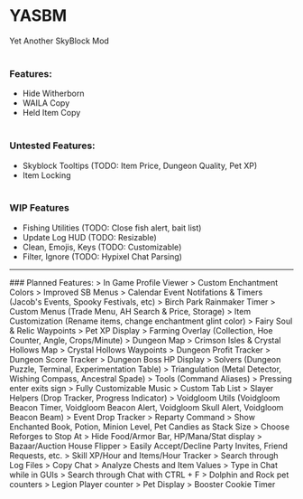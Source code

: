 # YASBM
Yet Another SkyBlock Mod
<br/><br/>
### Features:
- Hide Witherborn
- WAILA Copy
- Held Item Copy
<br/><br/>
### Untested Features:
- Skyblock Tooltips (TODO: Item Price, Dungeon Quality, Pet XP)
- Item Locking
<br/><br/>
### WIP Features
- Fishing Utilities (TODO: Close fish alert, bait list)
- Update Log HUD (TODO: Resizable)
- Clean, Emojis, Keys (TODO: Customizable)
- Filter, Ignore (TODO: Hypixel Chat Parsing)
<hr>
### Planned Features:
> In Game Profile Viewer  
> Custom Enchantment Colors  
> Improved SB Menus  
> Calendar Event Notifations & Timers (Jacob's Events, Spooky Festivals, etc)  
> Birch Park Rainmaker Timer
> Custom Menus (Trade Menu, AH Search & Price, Storage)
> Item Customization (Rename items, change enchantment glint color)  
> Fairy Soul & Relic Waypoints  
> Pet XP Display  
> Farming Overlay (Collection, Hoe Counter, Angle, Crops/Minute)  
> Dungeon Map
> Crimson Isles & Crystal Hollows Map
> Crystal Hollows Waypoints
> Dungeon Profit Tracker  
> Dungeon Score Tracker
> Dungeon Boss HP Display
> Solvers (Dungeon Puzzle, Terminal, Experimentation Table)
> Triangulation (Metal Detector, Wishing Compass, Ancestral Spade)
> Tools (Command Aliases)
> Pressing enter exits sign
> Fully Customizable Music  
> Custom Tab List
> Slayer Helpers (Drop Tracker, Progress Indicator)
> Voidgloom Utils (Voidgloom Beacon Timer, Voidgloom Beacon Alert, Voidgloom Skull Alert, Voidgloom Beacon Beam)
> Event Drop Tracker
> Reparty Command
> Show Enchanted Book, Potion, Minion Level, Pet Candies as Stack Size
> Choose Reforges to Stop At
> Hide Food/Armor Bar, HP/Mana/Stat display
> Bazaar/Auction House Flipper  
> Easily Accept/Decline Party Invites, Friend Requests, etc.   
> Skill XP/Hour and Items/Hour Tracker  
> Search through Log Files  
> Copy Chat  
> Analyze Chests and Item Values  
> Type in Chat while in GUIs
> Search through Chat with CTRL + F
> Dolphin and Rock pet counters
> Legion Player counter
> Pet Display
> Booster Cookie Timer